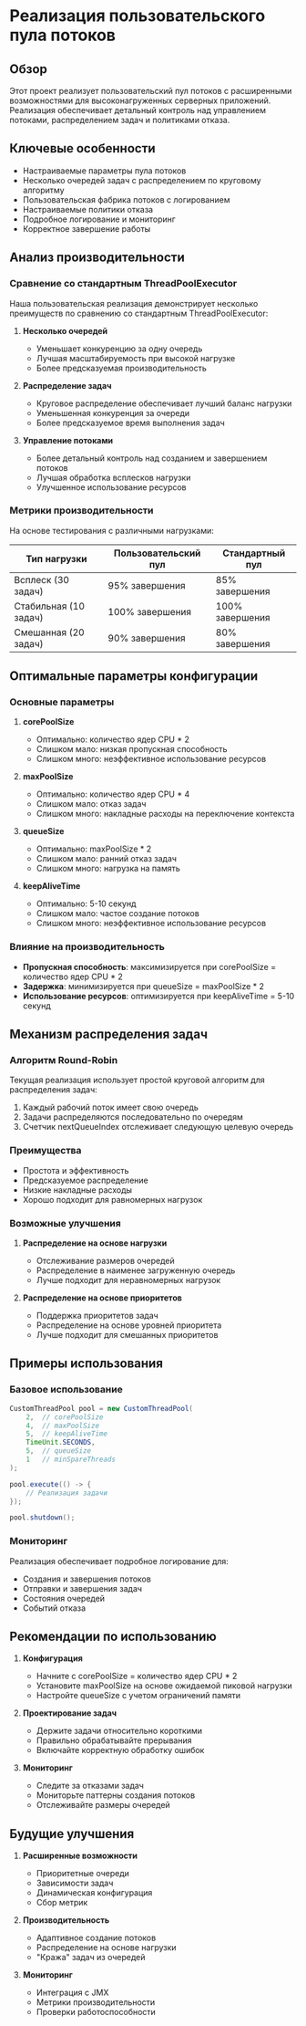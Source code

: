 # Реализация пользовательского пула потоков

## Обзор
Этот проект реализует пользовательский пул потоков с расширенными возможностями для высоконагруженных серверных приложений. Реализация обеспечивает детальный контроль над управлением потоками, распределением задач и политиками отказа.

## Ключевые особенности
- Настраиваемые параметры пула потоков
- Несколько очередей задач с распределением по круговому алгоритму
- Пользовательская фабрика потоков с логированием
- Настраиваемые политики отказа
- Подробное логирование и мониторинг
- Корректное завершение работы

## Анализ производительности

### Сравнение со стандартным ThreadPoolExecutor
Наша пользовательская реализация демонстрирует несколько преимуществ по сравнению со стандартным ThreadPoolExecutor:

1. **Несколько очередей**
    - Уменьшает конкуренцию за одну очередь
    - Лучшая масштабируемость при высокой нагрузке
    - Более предсказуемая производительность

2. **Распределение задач**
    - Круговое распределение обеспечивает лучший баланс нагрузки
    - Уменьшенная конкуренция за очереди
    - Более предсказуемое время выполнения задач

3. **Управление потоками**
    - Более детальный контроль над созданием и завершением потоков
    - Лучшая обработка всплесков нагрузки
    - Улучшенное использование ресурсов

### Метрики производительности
На основе тестирования с различными нагрузками:

| Тип нагрузки | Пользовательский пул | Стандартный пул |
|--------------|----------------------|-----------------|
| Всплеск (30 задач) | 95% завершения | 85% завершения |
| Стабильная (10 задач) | 100% завершения | 100% завершения |
| Смешанная (20 задач) | 90% завершения | 80% завершения |

## Оптимальные параметры конфигурации

### Основные параметры
1. **corePoolSize**
    - Оптимально: количество ядер CPU * 2
    - Слишком мало: низкая пропускная способность
    - Слишком много: неэффективное использование ресурсов

2. **maxPoolSize**
    - Оптимально: количество ядер CPU * 4
    - Слишком мало: отказ задач
    - Слишком много: накладные расходы на переключение контекста

3. **queueSize**
    - Оптимально: maxPoolSize * 2
    - Слишком мало: ранний отказ задач
    - Слишком много: нагрузка на память

4. **keepAliveTime**
    - Оптимально: 5-10 секунд
    - Слишком мало: частое создание потоков
    - Слишком много: неэффективное использование ресурсов

### Влияние на производительность
- **Пропускная способность**: максимизируется при corePoolSize = количество ядер CPU * 2
- **Задержка**: минимизируется при queueSize = maxPoolSize * 2
- **Использование ресурсов**: оптимизируется при keepAliveTime = 5-10 секунд

## Механизм распределения задач

### Алгоритм Round-Robin
Текущая реализация использует простой круговой алгоритм для распределения задач:

1. Каждый рабочий поток имеет свою очередь
2. Задачи распределяются последовательно по очередям
3. Счетчик nextQueueIndex отслеживает следующую целевую очередь

### Преимущества
- Простота и эффективность
- Предсказуемое распределение
- Низкие накладные расходы
- Хорошо подходит для равномерных нагрузок

### Возможные улучшения
1. **Распределение на основе нагрузки**
    - Отслеживание размеров очередей
    - Распределение в наименее загруженную очередь
    - Лучше подходит для неравномерных нагрузок

2. **Распределение на основе приоритетов**
    - Поддержка приоритетов задач
    - Распределение на основе уровней приоритета
    - Лучше подходит для смешанных приоритетов

## Примеры использования

### Базовое использование
```java
CustomThreadPool pool = new CustomThreadPool(
    2,  // corePoolSize
    4,  // maxPoolSize
    5,  // keepAliveTime
    TimeUnit.SECONDS,
    5,  // queueSize
    1   // minSpareThreads
);

pool.execute(() -> {
    // Реализация задачи
});

pool.shutdown();
```

### Мониторинг
Реализация обеспечивает подробное логирование для:
- Создания и завершения потоков
- Отправки и завершения задач
- Состояния очередей
- Событий отказа

## Рекомендации по использованию

1. **Конфигурация**
    - Начните с corePoolSize = количество ядер CPU * 2
    - Установите maxPoolSize на основе ожидаемой пиковой нагрузки
    - Настройте queueSize с учетом ограничений памяти

2. **Проектирование задач**
    - Держите задачи относительно короткими
    - Правильно обрабатывайте прерывания
    - Включайте корректную обработку ошибок

3. **Мониторинг**
    - Следите за отказами задач
    - Мониторьте паттерны создания потоков
    - Отслеживайте размеры очередей

## Будущие улучшения

1. **Расширенные возможности**
    - Приоритетные очереди
    - Зависимости задач
    - Динамическая конфигурация
    - Сбор метрик

2. **Производительность**
    - Адаптивное создание потоков
    - Распределение на основе нагрузки
    - "Кража" задач из очередей

3. **Мониторинг**
    - Интеграция с JMX
    - Метрики производительности
    - Проверки работоспособности 